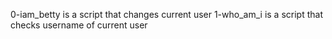 0-iam_betty is a script that changes current user
1-who_am_i is a script that checks username of current user
